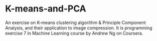 K-means-and-PCA
===============

An exercise on K-means clustering algorithm &amp; Principle Component Analysis, and their application to image compression.  It is programming exercise 7 in Machine Learning course by Andrew Ng on Coursera.
